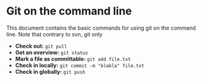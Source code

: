 Git on the command line
=======================

This document contains the basic commands for using git on the command line. Note that contrary to svn, git only

- **Check out:** `git pull`
- **Get an overview:** `git status`
- **Mark a file as committable:** `git add file.txt`
- **Check in locally:** `git commit -m "blabla" file.txt`
- **Check in globally:** `git push`
